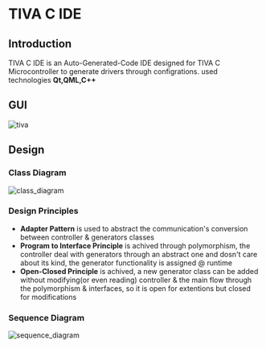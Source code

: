 # TIVA C IDE
## Introduction
TIVA C IDE is an Auto-Generated-Code IDE designed for TIVA C Microcontroller to generate drivers through configrations.
used technologies **Qt,QML,C++**

## GUI

![tiva](https://user-images.githubusercontent.com/35613645/77140580-b8fb6f80-6a82-11ea-9f31-d8b5b8ef6bdd.png)

## Design 
### Class Diagram
![class_diagram](https://user-images.githubusercontent.com/35613645/77140584-bd278d00-6a82-11ea-8886-f74295aed574.png)

### Design Principles
- **Adapter Pattern** is used to abstract the communication's conversion between controller & generators classes
- **Program to Interface Principle** is achived through polymorphism, the controller deal with generators through an abstract one and dosn't care about its kind, the generator functionality is assigned @ runtime
- **Open-Closed Principle** is achived, a new generator class can be added without modifying(or even reading) controller & the main flow through the polymorphism & interfaces, so it is open for extentions but closed for modifications

### Sequence Diagram
![sequence_diagram](https://user-images.githubusercontent.com/35613645/77140586-be58ba00-6a82-11ea-98d1-4aea3331fc25.png)

